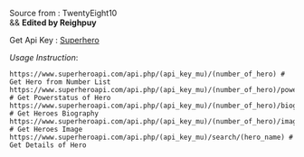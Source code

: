 Source from : TwentyEight10
<br>
 && **Edited by Reighpuy**

Get Api Key : [Superhero](https://superheroapi.com/index.html)

*Usage Instruction*:
```
https://www.superheroapi.com/api.php/(api_key_mu)/(number_of_hero) # Get Hero from Number List
https://www.superheroapi.com/api.php/(api_key_mu)/(number_of_hero)/powerstats # Get Powerstatus of Hero
https://www.superheroapi.com/api.php/(api_key_mu)/(number_of_hero)/biography # Get Heroes Biography
https://www.superheroapi.com/api.php/(api_key_mu)/(number_of_hero)/image # Get Heroes Image
https://www.superheroapi.com/api.php/(api_key_mu)/search/(hero_name) # Get Details of Hero
```

